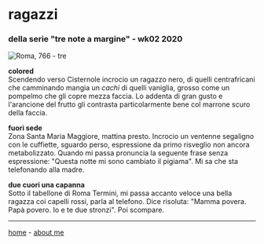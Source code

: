 # ragazzi   
### della serie "tre note a margine" - wk02 2020  

![](https://drive.google.com/uc?id=1WQShIQLOqIHtsR6xfHM8WrQ0oIPPZuQg "Roma, 766 - tre")  

**colored**  
Scendendo verso Cisternole incrocio un ragazzo nero, di quelli centrafricani che camminando mangia un *cachì* di quelli vaniglia, grosso come un pompelmo che gli copre mezza faccia. Lo addenta di gran gusto e l'arancione del frutto gli contrasta particolarmente bene col marrone scuro della faccia.  

**fuori sede**  
Zona Santa Maria Maggiore, mattina presto. Incrocio un ventenne segaligno con le cuffiette, sguardo perso, espressione da primo risveglio non ancora metabolizzato. Quando mi passa pronuncia la seguente frase senza espressione: "Questa notte mi sono cambiato il pigiama". Mi sa che sta telefonando alla madre.  

**due cuori una capanna**  
Sotto il tabellone di Roma Termini, mi passa accanto veloce una bella ragazza coi capelli rossi, parla al telefono. Dice risoluta: "Mamma povera. Papà povero. Io e te due stronzi". Poi scompare.  

---  
[home](/index.md) - [about me](/aboutme.md)

  